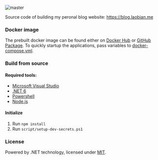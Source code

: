 ![master](https://github.com/JerryBian/laobian.me/workflows/master/badge.svg)

Source code of building my peronal blog website: https://blog.laobian.me


### Docker image

The prebuilt docker image can be found either on [Docker Hub](https://hub.docker.com/r/cnbian/laobian-blog) or [GitHub Package](https://github.com/JerryBian/laobian.me/pkgs/container/laobian-blog). To quickly startup the applications, pass variables to [docker-compose.yml](./docker-compose.yml).

### Build from source

#### Required tools:
- [Microsoft Visual Studio](https://visualstudio.microsoft.com/)
- [.NET 6](https://dotnet.microsoft.com/)
- [Powershell](https://github.com/PowerShell/PowerShell)
- [Node.js](https://nodejs.org/en/)

#### Initialize

1. Run `npm install`
2. Run `script/setup-dev-secrets.ps1`

### License

Powered by .NET technology, licensed under [MIT](./LICENSE).